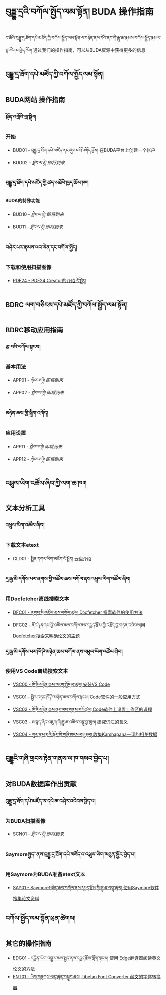 
# བུདྡྷ་དྲའི་བཀོལ་སྤྱོད་ལམ་སྟོན། BUDA 操作指南
ང་ཚོའི་བུདྡྷ་དྲ་ཐོག་དཔེ་མཛོད་ཀྱི་བཀོལ་སྤྱོད་ལམ་སྟོན་ལ་བརྟེན་ནས་དེའི་ནང་གི་རྒྱུ་ཆ་རྣམས་བཀོལ་སྤྱོད་རྣམ་པ་སྣ་ཚོགས་བྱེད་ཆོག 
通过我们的操作指南，可以从BUDA资源中获得更多的信息

## བུདྡྷ་དྲ་ཐོག་དཔེ་མཛོད་ཀྱི་བཀོལ་སྤྱོད་ལམ་སྟོན། 
## BUDA网站 操作指南 

### སྔོན་འགྲོའི་གྲ་སྒྲིག
### 开始
* BUD01 - བུདྡྷ་དྲ་ཐོག་དཔེ་མཛོད་ནང་ཞུགས་ཐོ་འགོད་བྱོས། 在BUDA平台上创建一个帐户
* BUD02 - _སླེབ་ལ་ཉེ། 即将到来_

### བུདྡྷ་དྲ་ཐོག་དཔེ་མཛོད་ཀྱི་ཚད་མཐོའི་ཁྱད་ཆོས་ཁག 
#### BUDA的特殊功能
* BUD10 - _སླེབ་ལ་ཉེ། 即将到来_
* BUD11 - _སླེབ་ལ་ཉེ། 即将到来_
### བཤེར་པར་རྣམས་ཕབ་ལེན་དང་བཀོལ་སྤྱོད། 
### 下载和使用扫描图像
* [PDF24 - PDF24 Creator的介绍 ངོ་སྤྲོད།](http://library-dev.bdrc.io/static/budax/howtoguides/PDF24/index)

## BDRC ལག་བཅིངས་དཔེ་མཛོད་ཀྱི་བཀོལ་སྤྱོད་ལམ་སྟོན། 
## BDRC移动应用指南

### རྩ་བའི་བཀོལ་སྟངས། 
### 基本用法
* APP01 - _སླེབ་ལ་ཉེ། 即将到来_
* APP02 - _སླེབ་ལ་ཉེ། 即将到来_

### མཉེན་ཆས་ཀྱི་སྒྲིག་འགོད། 
### 应用设置
* APP11 - _སླེབ་ལ་ཉེ། 即将到来_
* APP12 - _སླེབ་ལ་ཉེ། 即将到来_


## འཕྲུལ་ཡིག་འཚོལ་ཞིབ་ཀྱི་ལག་ཆ་ཁག
## 文本分析工具

### འཕྲུལ་ཡིག་འཚོལ་ཞིབ།
### 下载文本etext
*   CLD01 - སྤྲིན་དཀར་ཡིག་མཛོད་ངོ་སྤྲོད། 云盘介绍

### དྲ་རྒྱ་མི་དགོས་པར་ནགས་བྱི་འཚོལ་ཆས་བཀོལ་ནས་འཕྲུལ་ཡིག་འཚོལ་ཞིབ།
### 用Docfetcher离线搜索文本
*   [DFC01 - ནགས་བྱི་འཚོལ་ཆས་བཀོལ་ཚུལ། Docfetcher 搜索软件的使用方法](http://library-dev.bdrc.io/static/budax/howtoguides/DFC01/index)
*   [DFC02 - ནོར༽ནགས་ཕྱི་འཚོལ་ཆས་བཀོལ་ནས་དཔྱད་རྩོམ་ཀྱི་བརྗོད་བྱ་གཏན་འབེབས།用Docfetcher搜索来明确论文的主题](http://library-dev.bdrc.io/static/budax/howtoguides/DFC02/index)

### དྲ་རྒྱ་མི་དགོས་པར་ཁོ་ཌི་མཉེན་ཆས་བཀོལ་ནས་འཕྲུལ་ཡིག་འཚོལ་ཞིབ།
### 使用VS Code离线搜索文本
*   [VSC00 - ཁོ་ཌི་མཉེན་ཆས་འཇུག་སྤྲོད་བྱ་ཚུལ། 安装VS Code](http://library-dev.bdrc.io/static/budax/howtoguides/VSC00/index)
*   [VSC01 - སྤྱིར་བཏང་ཁོ་ཌི་མཉེན་ཆས་བཀོལ་སྟངས། Code软件的一般应用方式](http://library-dev.bdrc.io/static/budax/howtoguides/VSC01/index)
*   [VSC02 - ཁོ་ཌི་མཉེན་ཆས་ནང་ལས་གནས་བཟོ་ཚུལ། Code软件上设置工作区的课程](http://library-dev.bdrc.io/static/budax/howtoguides/VSC02/index)
*   [VSC03 - ཐ་སྙད་ཞིབ་འཇུག་གི་རྒྱུ་ཆ་འཚོལ་བསྡུ་བྱ་ཚུལ། 研究词汇的含义](http://library-dev.bdrc.io/static/budax/howtoguides/VSC03/index)
*   [VSC04 - ཀཱར་ཥཱ་པ་ཎའི་སྐོར་གྱི་གཞི་གྲངས་བསྡུ་རུབ། 收集Karshapana一词的相关数据](http://library-dev.bdrc.io/static/budax/howtoguides/VSC04/index)


## བུདྡྷའི་གཞི་གྲངས་རྟེན་གནས་ལ་ཁ་གསབ་བྱེད་པ།
## 对BUDA数据库作出贡献

### བུདྡྷ་དྲ་ཐོག་དཔེ་མཛོད་ལ་དཔེ་ཆ་བཤེར་འབེབས་བྱེད་པ།
### 为BUDA扫描图像
* SCN01 - _སླེབ་ལ་ཉེ། 即将到来_

### Saymoreསྤྱད་་ནས་བུདྡྷ་དྲ་ཐོག་དཔེ་མཛོད་ལ་འཕྲུལ་ཡིག་མཐུན་སྦྱོར་བྱེད་པ།
### 用Saymore为BUDA准备etext文本
* [SAY01 - Saymoreམཉེན་ཆས་བཀོལ་ནས་དཔྱད་རྩོམ་གྱི་རྒྱུ་ཆ་བསྡུ་ཚུལ། 使用Saymore软件搜集论文资料](http://library-dev.bdrc.io/static/budax/howtoguides/SAY01/index)

## བཀོལ་སྤྱོད་ལམ་སྟོན་ཕྲན་ཚེགས།
## 其它的操作指南
*   [EDG01 - དབྱིན་ཡིག་བསྒྱུར་ཆས་སྤྱད་ནས་དཔྱད་རྩོམ་ཀློག་སྟངས། 使用 Edge翻译器阅读英文论文的方法](http://library-dev.bdrc.io/static/budax/howtoguides/EDG01/index)
*   [FNT01 - ཡིག་གཟུགས་ཕན་ཚུན་བསྒྱུར་ཆས། Tibetan Font Converter 藏文的字体转换器](http://library-dev.bdrc.io/static/budax/howtoguides/FNT01/index)